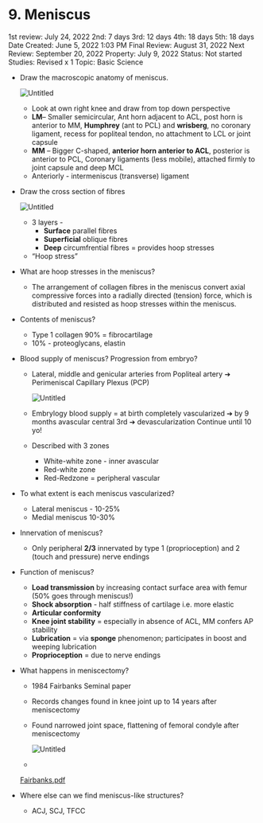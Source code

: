 # 9. Meniscus

1st review: July 24, 2022
2nd: 7 days
3rd: 12 days
4th: 18 days
5th: 18 days
Date Created: June 5, 2022 1:03 PM
Final Review: August 31, 2022
Next Review: September 20, 2022
Property: July 9, 2022
Status: Not started
Studies: Revised x 1
Topic: Basic Science

- Draw the macroscopic anatomy of meniscus.
    
    ![Untitled](9%20Meniscus%208b3bcf6644ee4571b91793e8770489a5/Untitled.png)
    
    - Look at own right knee and draw from top down perspective
    - **LM**– Smaller semicircular, Ant horn adjacent to ACL, post horn is anterior to MM, **Humphrey** (ant to PCL) and **wrisberg**, no coronary ligament, recess for popliteal tendon, no attachment to LCL or joint capsule
    - **MM** – Bigger C-shaped, **anterior horn anterior to ACL**, posterior is anterior to PCL, Coronary ligaments (less mobile), attached firmly to joint capsule and deep MCL
    - Anteriorly - intermeniscus (transverse) ligament
- Draw the cross section of fibres
    
    ![Untitled](9%20Meniscus%208b3bcf6644ee4571b91793e8770489a5/Untitled%201.png)
    
    - 3 layers -
        - **Surface** parallel fibres
        - **Superficial** oblique fibres
        - **Deep** circumfrential fibres = provides hoop stresses
    - “Hoop stress”
- What are hoop stresses in the meniscus?
    - The arrangement of collagen fibres in the meniscus convert axial compressive forces into a radially directed (tension) force, which is distributed and resisted as hoop stresses within the meniscus.
- Contents of meniscus?
    - Type 1 collagen 90% = fibrocartilage
    - 10% - proteoglycans, elastin
- Blood supply of meniscus? Progression from embryo?
    - Lateral, middle and genicular arteries from Popliteal artery ➔ Perimeniscal Capillary Plexus (PCP)
        
        ![Untitled](9%20Meniscus%208b3bcf6644ee4571b91793e8770489a5/Untitled%202.png)
        
    - Embrylogy blood supply = at birth completely vascularized ➔ by 9 months avascular central 3rd ➔ devascularization Continue until 10 yo!
    - Described with 3 zones
        - White-white zone - inner avascular
        - Red-white zone
        - Red-Redzone = peripheral vascular
- To what extent is each meniscus vascularized?
    - Lateral meniscus - 10-25%
    - Medial meniscus 10-30%
- Innervation of meniscus?
    - Only peripheral **2/3** innervated by type 1 (proprioception) and 2 (touch and pressure) nerve endings
- Function of meniscus?
    - **Load transmission** by increasing contact surface area with femur (50% goes through meniscus!)
    - **Shock absorption** - half stiffness of cartilage i.e. more elastic
    - **Articular conformity**
    - **Knee joint stability** = especially in absence of ACL, MM confers AP stability
    - **Lubrication** = via **sponge** phenomenon; participates in boost and weeping lubrication
    - **Proprioception** = due to nerve endings

- What happens in meniscectomy?
    - 1984 Fairbanks Seminal paper
    - Records changes found in knee joint up to 14 years after meniscectomy
    - Found narrowed joint space, flattening of femoral condyle after meniscectomy
        
        ![Untitled](9%20Meniscus%208b3bcf6644ee4571b91793e8770489a5/Untitled%203.png)
        
    - 
    
    [Fairbanks.pdf](9%20Meniscus%208b3bcf6644ee4571b91793e8770489a5/Fairbanks.pdf)
    
- Where else can we find meniscus-like structures?
    - ACJ, SCJ, TFCC